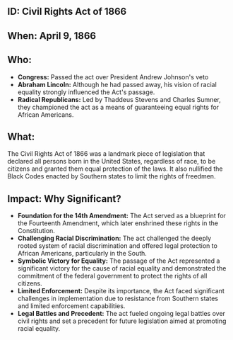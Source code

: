 ## ID: Civil Rights Act of 1866 

## When: April 9, 1866 

## Who: 
* **Congress:** Passed the act over President Andrew Johnson's veto
* **Abraham Lincoln:** Although he had passed away, his vision of racial equality strongly influenced the Act's passage. 
* **Radical Republicans:** Led by Thaddeus Stevens and Charles Sumner, they championed the act as a means of guaranteeing equal rights for African Americans.

## What:
The Civil Rights Act of 1866 was a landmark piece of legislation that declared all persons born in the United States, regardless of race, to be citizens and granted them equal protection of the laws. It also nullified the Black Codes enacted by Southern states to limit the rights of freedmen.

## Impact: Why Significant?
* **Foundation for the 14th Amendment:** The Act served as a blueprint for the Fourteenth Amendment, which later enshrined these rights in the Constitution.
* **Challenging Racial Discrimination:** The act challenged the deeply rooted system of racial discrimination and offered legal protection to African Americans, particularly in the South.
* **Symbolic Victory for Equality:** The passage of the Act represented a significant victory for the cause of racial equality and demonstrated the commitment of the federal government to protect the rights of all citizens.
* **Limited Enforcement:** Despite its importance, the Act faced significant challenges in implementation due to resistance from Southern states and limited enforcement capabilities. 
* **Legal Battles and Precedent:** The act fueled ongoing legal battles over civil rights and set a precedent for future legislation aimed at promoting racial equality. 
